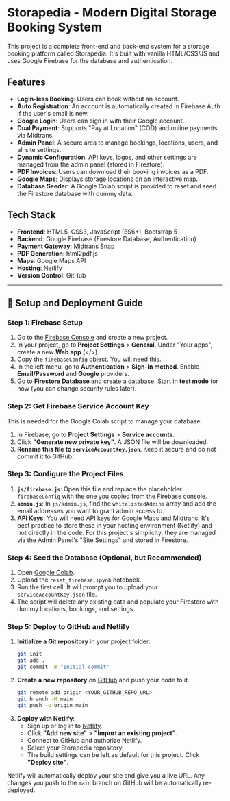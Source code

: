 # Storapedia - Modern Digital Storage Booking System

This project is a complete front-end and back-end system for a storage booking platform called Storapedia. It's built with vanilla HTML/CSS/JS and uses Google Firebase for the database and authentication.

## Features

-   **Login-less Booking**: Users can book without an account.
-   **Auto Registration**: An account is automatically created in Firebase Auth if the user's email is new.
-   **Google Login**: Users can sign in with their Google account.
-   **Dual Payment**: Supports "Pay at Location" (COD) and online payments via Midtrans.
-   **Admin Panel**: A secure area to manage bookings, locations, users, and all site settings.
-   **Dynamic Configuration**: API keys, logos, and other settings are managed from the admin panel (stored in Firestore).
-   **PDF Invoices**: Users can download their booking invoices as a PDF.
-   **Google Maps**: Displays storage locations on an interactive map.
-   **Database Seeder**: A Google Colab script is provided to reset and seed the Firestore database with dummy data.

## Tech Stack

-   **Frontend**: HTML5, CSS3, JavaScript (ES6+), Bootstrap 5
-   **Backend**: Google Firebase (Firestore Database, Authentication)
-   **Payment Gateway**: Midtrans Snap
-   **PDF Generation**: html2pdf.js
-   **Maps**: Google Maps API
-   **Hosting**: Netlify
-   **Version Control**: GitHub

---

## 🚀 Setup and Deployment Guide

### Step 1: Firebase Setup

1.  Go to the [Firebase Console](https://console.firebase.google.com/) and create a new project.
2.  In your project, go to **Project Settings** > **General**. Under "Your apps", create a new **Web app** (</>).
3.  Copy the `firebaseConfig` object. You will need this.
4.  In the left menu, go to **Authentication** > **Sign-in method**. Enable **Email/Password** and **Google** providers.
5.  Go to **Firestore Database** and create a database. Start in **test mode** for now (you can change security rules later).

### Step 2: Get Firebase Service Account Key

This is needed for the Google Colab script to manage your database.

1.  In Firebase, go to **Project Settings** > **Service accounts**.
2.  Click **"Generate new private key"**. A JSON file will be downloaded.
3.  **Rename this file to `serviceAccountKey.json`**. Keep it secure and do not commit it to GitHub.

### Step 3: Configure the Project Files

1.  **`js/firebase.js`**: Open this file and replace the placeholder `firebaseConfig` with the one you copied from the Firebase console.
2.  **`admin.js`**: In `js/admin.js`, find the `whitelistedAdmins` array and add the email addresses you want to grant admin access to.
3.  **API Keys**: You will need API keys for Google Maps and Midtrans. It's best practice to store these in your hosting environment (Netlify) and not directly in the code. For this project's simplicity, they are managed via the Admin Panel's "Site Settings" and stored in Firestore.

### Step 4: Seed the Database (Optional, but Recommended)

1.  Open [Google Colab](https://colab.research.google.com/).
2.  Upload the `reset_firebase.ipynb` notebook.
3.  Run the first cell. It will prompt you to upload your `serviceAccountKey.json` file.
4.  The script will delete any existing data and populate your Firestore with dummy locations, bookings, and settings.

### Step 5: Deploy to GitHub and Netlify

1.  **Initialize a Git repository** in your project folder:
    ```bash
    git init
    git add .
    git commit -m "Initial commit"
    ```
2.  **Create a new repository** on [GitHub](https://github.com) and push your code to it.
    ```bash
    git remote add origin <YOUR_GITHUB_REPO_URL>
    git branch -M main
    git push -u origin main
    ```
3.  **Deploy with Netlify**:
    -   Sign up or log in to [Netlify](https://app.netlify.com/).
    -   Click **"Add new site"** > **"Import an existing project"**.
    -   Connect to GitHub and authorize Netlify.
    -   Select your Storapedia repository.
    -   The build settings can be left as default for this project. Click **"Deploy site"**.

Netlify will automatically deploy your site and give you a live URL. Any changes you push to the `main` branch on GitHub will be automatically re-deployed.
